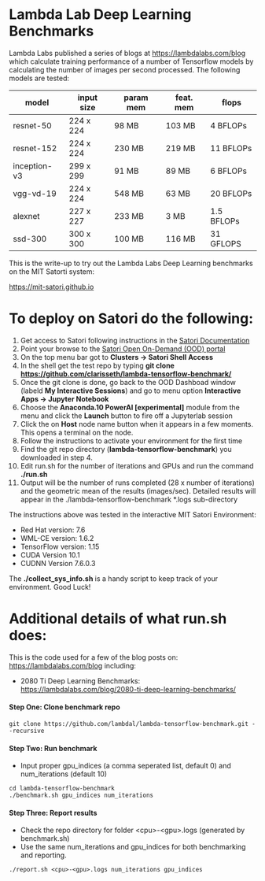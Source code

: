 # Lambda Lab Deep Learning Benchmarks

Lambda Labs published a series of blogs at https://lambdalabs.com/blog which calculate training performance of a number of Tensorflow models by calculating the number of images per second processed. The following models are tested: 

| model | input size | param mem | feat. mem | flops  |
|-------|------------|--------------|----------------|-------------|
| resnet-50 | 224 x 224 | 98 MB | 103 MB | 4 BFLOPs |
| resnet-152 | 224 x 224 | 230 MB | 219 MB | 11 BFLOPs |
| inception-v3 | 299 x 299 | 91 MB | 89 MB | 6 BFLOPs |
| vgg-vd-19 | 224 x 224 | 548 MB | 63 MB | 20 BFLOPs |
| alexnet | 227 x 227 | 233 MB | 3 MB | 1.5 BFLOPs |
| ssd-300 | 300 x 300 | 100 MB | 116 MB | 31 GFLOPS |

This is the write-up to try out the Lambda Labs Deep Learning benchmarks on the MIT Satorti system:

https://mit-satori.github.io 

# To deploy on Satori do the following:

1. Get access to Satori following  instructions in the [Satori Documentation](https://mit-satori.github.io/satori-basics.html)
2. Point your browse to the [Satori Open On-Demand (OOD)  portal](https://satori-portal.mit.edu/pun/sys/dashboard)
3. On the top menu bar got to **Clusters -> Satori Shell Access** 
4. In the  shell get the test repo by typing  **git clone https://github.com/clarisseth/lambda-tensorflow-benchmark/**
5. Once the git clone is done, go back to the OOD Dashboad window (labeld **My Interactive Sessions**) and go to menu option **Interactive Apps -> Jupyter Notebook**
6. Choose the **Anaconda.10 PowerAI [experimental]** module from the menu and click the **Launch** button to fire off a Jupyterlab session
7. Click the on **Host** node name button when it appears in a few moments.  This opens a terminal on the node.
8. Follow the instructions to activate your environment for the first time <WIP>
9. Find the git repo directory (**lambda-tensorflow-benchmark**) you downloaded in step 4. 
10. Edit run.sh for the number of iterations and GPUs and run the command **./run.sh**
11. Output will be the number of runs completed (28 x number of iterations) and the geometric mean of the results (images/sec). Detailed results will appear in the ./lambda-tensorflow-benchmark *.logs sub-directory 


The instructions above was tested in the interactive MIT Satori Environment:

- Red Hat version: 7.6
- WML-CE version: 1.6.2
- TensorFlow version: 1.15
- CUDA Version 10.1
- CUDNN Version 7.6.0.3

The **./collect_sys_info.sh** is a handy script to keep track of your environment. Good Luck!


# Additional details of what run.sh does:

This is the code used for a few of the blog posts on: https://lambdalabs.com/blog including:

- 2080 Ti Deep Learning Benchmarks: https://lambdalabs.com/blog/2080-ti-deep-learning-benchmarks/


<!-- #### Step One: Download mini imagenet data (1.5 GB)


```
(mkdir ~/data;
curl https://s3-us-west-2.amazonaws.com/lambdalabs-files/imagenet_mini.tar.gz | tar xvz -C ~/data)
``` -->

#### Step One: Clone benchmark repo


```
git clone https://github.com/lambdal/lambda-tensorflow-benchmark.git --recursive
```

#### Step Two: Run benchmark

* Input proper gpu_indices (a comma seperated list, default 0) and num_iterations (default 10)
```
cd lambda-tensorflow-benchmark
./benchmark.sh gpu_indices num_iterations
```

#### Step Three: Report results

* Check the repo directory for folder \<cpu>-\<gpu>.logs (generated by benchmark.sh)
* Use the same num_iterations and gpu_indices for both benchmarking and reporting.
```
./report.sh <cpu>-<gpu>.logs num_iterations gpu_indices
```
